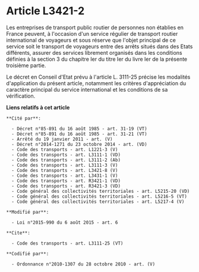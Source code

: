 # Article L3421-2

Les entreprises de transport public routier de personnes non établies en France peuvent, à l'occasion d'un service régulier
de transport routier international de voyageurs et sous réserve que l'objet principal de ce service soit le transport de
voyageurs entre des arrêts situés dans des Etats différents, assurer des services librement organisés dans les conditions
définies à la section 3 du chapitre Ier du titre Ier du livre Ier de la présente troisième partie. 

Le décret en Conseil d'Etat prévu à l'article L. 3111-25 précise les modalités d'application du présent article, notamment
les critères d'appréciation du caractère principal du service international et les conditions de sa vérification.

**Liens relatifs à cet article**

	**Cité par**:

	  - Décret n°85-891 du 16 août 1985 - art. 31-19 (VT)
	  - Décret n°85-891 du 16 août 1985 - art. 31-21 (VT)
	  - Arrêté du 19 janvier 2011 - art. (V)
	  - Décret n°2014-1271 du 23 octobre 2014 - art. (VD)
	  - Code des transports - art. L1221-3 (V)
	  - Code des transports - art. L3111-1 (VD)
	  - Code des transports - art. L3111-2 (Ab)
	  - Code des transports - art. L3111-3 (V)
	  - Code des transports - art. L3421-8 (V)
	  - Code des transports - art. L3431-1 (V)
	  - Code des transports - art. R3421-1 (VD)
	  - Code des transports - art. R3421-3 (VD)
	  - Code général des collectivités territoriales - art. L5215-20 (VD)
	  - Code général des collectivités territoriales - art. L5216-5 (VT)
	  - Code général des collectivités territoriales - art. L5217-4 (V)

	**Modifié par**:

	  - Loi n°2015-990 du 6 août 2015 - art. 6

	**Cite**:

	  - Code des transports - art. L3111-25 (VT)

	**Codifié par**:

	  - Ordonnance n°2010-1307 du 28 octobre 2010 - art. (V)
